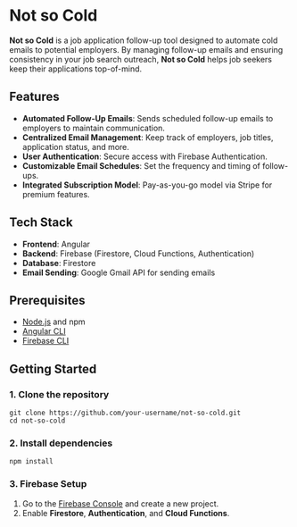 <!DOCTYPE html>
<html lang="en">
<head>
  <meta charset="UTF-8">
  <meta name="viewport" content="width=device-width, initial-scale=1.0">

</head>
<body>

<h1>Not so Cold</h1>
<p><strong>Not so Cold</strong> is a job application follow-up tool designed to automate cold emails to potential employers. By managing follow-up emails and ensuring consistency in your job search outreach, <strong>Not so Cold</strong> helps job seekers keep their applications top-of-mind.</p>

<h2>Features</h2>
<ul>
  <li><strong>Automated Follow-Up Emails</strong>: Sends scheduled follow-up emails to employers to maintain communication.</li>
  <li><strong>Centralized Email Management</strong>: Keep track of employers, job titles, application status, and more.</li>
  <li><strong>User Authentication</strong>: Secure access with Firebase Authentication.</li>
  <li><strong>Customizable Email Schedules</strong>: Set the frequency and timing of follow-ups.</li>
  <li><strong>Integrated Subscription Model</strong>: Pay-as-you-go model via Stripe for premium features.</li>
</ul>

<h2>Tech Stack</h2>
<ul>
  <li><strong>Frontend</strong>: Angular</li>
  <li><strong>Backend</strong>: Firebase (Firestore, Cloud Functions, Authentication)</li>
  <li><strong>Database</strong>: Firestore</li>
  <li><strong>Email Sending</strong>: Google Gmail API for sending emails</li>
</ul>

<h2>Prerequisites</h2>
<ul>
  <li><a href="https://nodejs.org/">Node.js</a> and npm</li>
  <li><a href="https://angular.io/cli">Angular CLI</a></li>
  <li><a href="https://firebase.google.com/docs/cli">Firebase CLI</a></li>
</ul>

<h2>Getting Started</h2>

<h3>1. Clone the repository</h3>
<pre><code>git clone https://github.com/your-username/not-so-cold.git
cd not-so-cold
</code></pre>

<h3>2. Install dependencies</h3>
<pre><code>npm install</code></pre>

<h3>3. Firebase Setup</h3>
<ol>
  <li>Go to the <a href="https://console.firebase.google.com/">Firebase Console</a> and create a new project.</li>
  <li>Enable <strong>Firestore</strong>, <strong>Authentication</strong>, and <strong>Cloud Functions</strong>.</li>
 
